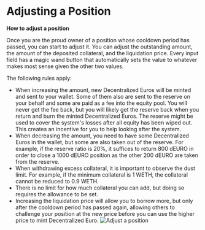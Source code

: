 # Adjusting a Position

**How to adjust a position**

Once you are the proud owner of a position whose cooldown period has passed, you can start to adjust it. You can adjust the outstanding amount, the amount of the deposited collateral, and the liquidation price. Every input field has a magic wand button that automatically sets the value to whatever makes most sense given the other two values.

The following rules apply:

* When increasing the amount, new Decentralized Euros will be minted and sent to your wallet. Some of them also are sent to the reserve on your behalf and some are paid as a fee into the equity pool. You will never get the fee back, but you will likely get the reserve back when you return and burn the minted Decentralized Euros. The reserve might be used to cover the system's losses after all equity has been wiped out. This creates an incentive for you to help looking after the system.
* When decreasing the amount, you need to have some Decentralized Euros in the wallet, but some are also taken out of the reserve. For example, if the reserve ratio is 20%, it suffices to return 800 dEURO in order to close a 1000 dEURO position as the other 200 dEURO are taken from the reserve.
* When withdrawing excess collateral, it is important to observe the dust limit. For example, if the minimum collateral is 1 WETH, the collateral cannot be reduced to 0.9 WETH.
* There is no limit for how much collateral you can add, but doing so requires the allowance to be set.
* Increasing the liquidation price will allow you to borrow more, but only after the cooldown period has passed again, allowing others to challenge your position at the new price before you can use the higher price to mint Decentralized Euro.
![Adjust a position](https://github.com/DFXswiss/frankencoin-docu/assets/169650174/6dd5d9e7-85af-4e0e-8571-308ac722c993)
